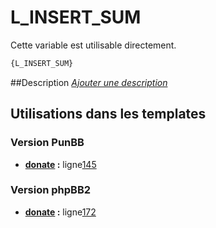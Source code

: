 # L_INSERT_SUM


Cette variable est utilisable directement.

```html
{L_INSERT_SUM}
```

##Description
[*Ajouter une description*](https://fa-tvars.appspot.com/var/L_INSERT_SUM)

## Utilisations dans les templates

### Version PunBB
* __[donate](../tpl/var/punbb/donate.md#readme) :__ ligne[145](../tpl/src/punbb/donate.tpl#L145)

### Version phpBB2
* __[donate](../tpl/var/subsilver/donate.md#readme) :__ ligne[172](../tpl/src/subsilver/donate.tpl#L172)
